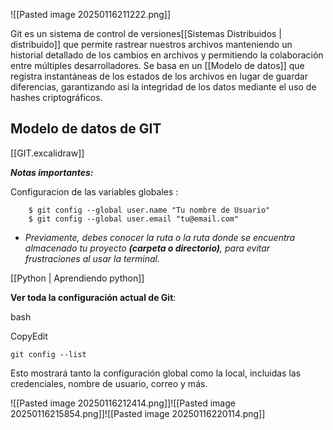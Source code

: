 ![[Pasted image 20250116211222.png]]

Git es un sistema de control de versiones[[Sistemas Distribuidos | distribuido]] que permite rastrear nuestros archivos manteniendo un historial detallado de los cambios en archivos y permitiendo la colaboración entre múltiples desarrolladores.
Se basa en un [[Modelo de datos]] que registra instantáneas de los estados de los archivos en lugar de guardar diferencias, garantizando así la integridad de los datos mediante el uso de hashes criptográficos.

## Modelo de datos de GIT
[[GIT.excalidraw]]



**_Notas importantes:_**

Configuracion de las variables globales :
    
```git
    $ git config --global user.name "Tu nombre de Usuario"
    $ git config --global user.email "tu@email.com"

```
    
- _Previamente, debes conocer la ruta o la ruta donde se encuentra almacenado tu proyecto **(carpeta o directorio)**, para evitar frustraciones al usar la terminal._

[[Python | Aprendiendo python]]

**Ver toda la configuración actual de Git**:

bash

CopyEdit

`git config --list`

Esto mostrará tanto la configuración global como la local, incluidas las credenciales, nombre de usuario, correo y más.

![[Pasted image 20250116212414.png]]![[Pasted image 20250116215854.png]]![[Pasted image 20250116220114.png]]